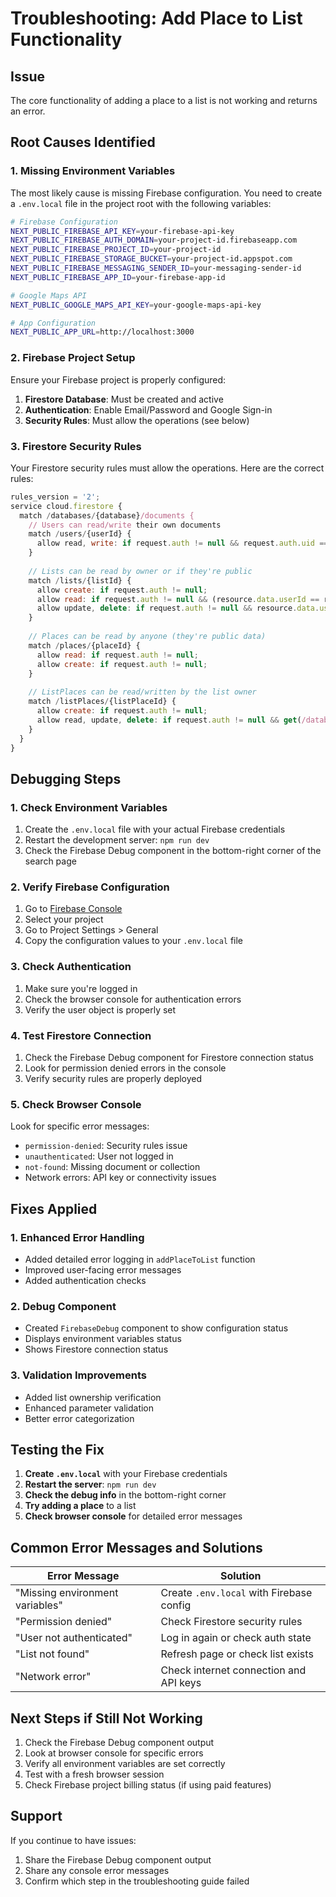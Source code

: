 # Troubleshooting: Add Place to List Functionality

## Issue
The core functionality of adding a place to a list is not working and returns an error.

## Root Causes Identified

### 1. Missing Environment Variables
The most likely cause is missing Firebase configuration. You need to create a `.env.local` file in the project root with the following variables:

```bash
# Firebase Configuration
NEXT_PUBLIC_FIREBASE_API_KEY=your-firebase-api-key
NEXT_PUBLIC_FIREBASE_AUTH_DOMAIN=your-project-id.firebaseapp.com
NEXT_PUBLIC_FIREBASE_PROJECT_ID=your-project-id
NEXT_PUBLIC_FIREBASE_STORAGE_BUCKET=your-project-id.appspot.com
NEXT_PUBLIC_FIREBASE_MESSAGING_SENDER_ID=your-messaging-sender-id
NEXT_PUBLIC_FIREBASE_APP_ID=your-firebase-app-id

# Google Maps API
NEXT_PUBLIC_GOOGLE_MAPS_API_KEY=your-google-maps-api-key

# App Configuration
NEXT_PUBLIC_APP_URL=http://localhost:3000
```

### 2. Firebase Project Setup
Ensure your Firebase project is properly configured:

1. **Firestore Database**: Must be created and active
2. **Authentication**: Enable Email/Password and Google Sign-in
3. **Security Rules**: Must allow the operations (see below)

### 3. Firestore Security Rules
Your Firestore security rules must allow the operations. Here are the correct rules:

```javascript
rules_version = '2';
service cloud.firestore {
  match /databases/{database}/documents {
    // Users can read/write their own documents
    match /users/{userId} {
      allow read, write: if request.auth != null && request.auth.uid == userId;
    }
    
    // Lists can be read by owner or if they're public
    match /lists/{listId} {
      allow create: if request.auth != null;
      allow read: if request.auth != null && (resource.data.userId == request.auth.uid || resource.data.isPublic == true);
      allow update, delete: if request.auth != null && resource.data.userId == request.auth.uid;
    }
    
    // Places can be read by anyone (they're public data)
    match /places/{placeId} {
      allow read: if request.auth != null;
      allow create: if request.auth != null;
    }
    
    // ListPlaces can be read/written by the list owner
    match /listPlaces/{listPlaceId} {
      allow create: if request.auth != null;
      allow read, update, delete: if request.auth != null && get(/databases/$(database)/documents/lists/$(resource.data.listId)).data.userId == request.auth.uid;
    }
  }
}
```

## Debugging Steps

### 1. Check Environment Variables
1. Create the `.env.local` file with your actual Firebase credentials
2. Restart the development server: `npm run dev`
3. Check the Firebase Debug component in the bottom-right corner of the search page

### 2. Verify Firebase Configuration
1. Go to [Firebase Console](https://console.firebase.google.com)
2. Select your project
3. Go to Project Settings > General
4. Copy the configuration values to your `.env.local` file

### 3. Check Authentication
1. Make sure you're logged in
2. Check the browser console for authentication errors
3. Verify the user object is properly set

### 4. Test Firestore Connection
1. Check the Firebase Debug component for Firestore connection status
2. Look for permission denied errors in the console
3. Verify security rules are properly deployed

### 5. Check Browser Console
Look for specific error messages:
- `permission-denied`: Security rules issue
- `unauthenticated`: User not logged in
- `not-found`: Missing document or collection
- Network errors: API key or connectivity issues

## Fixes Applied

### 1. Enhanced Error Handling
- Added detailed error logging in `addPlaceToList` function
- Improved user-facing error messages
- Added authentication checks

### 2. Debug Component
- Created `FirebaseDebug` component to show configuration status
- Displays environment variables status
- Shows Firestore connection status

### 3. Validation Improvements
- Added list ownership verification
- Enhanced parameter validation
- Better error categorization

## Testing the Fix

1. **Create `.env.local`** with your Firebase credentials
2. **Restart the server**: `npm run dev`
3. **Check the debug info** in the bottom-right corner
4. **Try adding a place** to a list
5. **Check browser console** for detailed error messages

## Common Error Messages and Solutions

| Error Message | Solution |
|---------------|----------|
| "Missing environment variables" | Create `.env.local` with Firebase config |
| "Permission denied" | Check Firestore security rules |
| "User not authenticated" | Log in again or check auth state |
| "List not found" | Refresh page or check list exists |
| "Network error" | Check internet connection and API keys |

## Next Steps if Still Not Working

1. Check the Firebase Debug component output
2. Look at browser console for specific errors
3. Verify all environment variables are set correctly
4. Test with a fresh browser session
5. Check Firebase project billing status (if using paid features)

## Support

If you continue to have issues:
1. Share the Firebase Debug component output
2. Share any console error messages
3. Confirm which step in the troubleshooting guide failed 